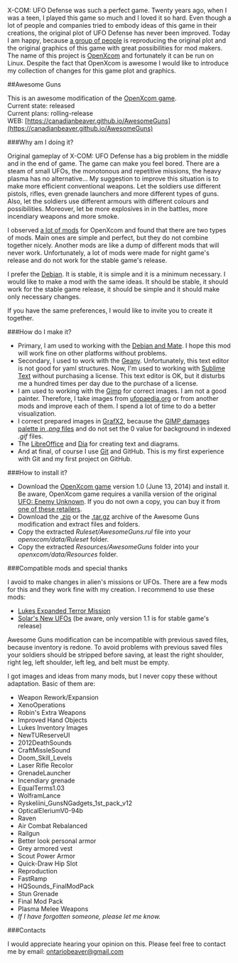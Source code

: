 ﻿X-COM: UFO Defense was such a perfect game. Twenty years ago, when I was a teen, I played this game so much and I loved it so hard. Even though a lot of people and companies tried to embody ideas of this game in their creations, the original plot of UFO Defense has never been improved. Today I am happy, because [a group of people](https://github.com/SupSuper/OpenXcom/graphs/contributors) is reproducing the original plot and the original graphics of this game with great possibilities for mod makers. The name of this project is [OpenXcom](https://github.com/SupSuper/OpenXcom) and fortunately it can be run on Linux. Despite the fact that OpenXcom is awesome I would like to introduce my collection of changes for this game plot and graphics.

##Awesome Guns

This is an awesome modification of the [OpenXcom game](http://openxcom.org).    
Current state: released     
Current plans: rolling-release     
WEB: [https://canadianbeaver.github.io/AwesomeGuns](https://canadianbeaver.github.io/AwesomeGuns)

###Why am I doing it?

Original gameplay of X-COM: UFO Defense has a big problem in the middle and in the end of game. The game can make you feel bored. There are a steam of small UFOs, the monotonous and repetitive missions, the heavy plasma has no alternative...  My suggestion to improve this situation is to make more efficient conventional weapons. Let the soldiers use different pistols, rifles, even grenade launchers and more different types of guns. Also, let the soldiers use different armours with different colours and possibilities. Moreover, let be more explosives in in the battles, more incendiary weapons and more smoke.

I observed [a lot of mods](http://www.openxcom.com/mods) for OpenXcom and found that there are two types of mods. Main ones are simple and perfect, but they do not combine together nicely. Another mods are like a dump of different mods that will never work. Unfortunately, a lot of mods were made for night game's release and do not work for the stable game's release.

I prefer the [Debian](https://www.debian.org/). It is stable, it is simple and it is a minimum necessary. I would like to make a mod with the same ideas. It should be stable, it should work for the stable game release, it should be simple and it should make only necessary changes.

If you have the same preferences, I would like to invite you to create it together.

###How do I make it?

- Primary, I am used to working with the [Debian and Mate](https://wiki.debian.org/Mate). I hope this mod will work fine on other platforms without problems.
- Secondary, I used to work with the [Geany](https://www.geany.org/). Unfortunately, this text editor is not good for yaml structures. Now, I'm used to working with [Sublime Text](https://www.sublimetext.com/) without purchasing a license. This text editor is OK, but it disturbs me a hundred times per day due to the purchase of a license. 
- I am used to working with the [Gimp](https://www.gimp.org/) for correct images. I am not a good painter. Therefore, I take images from [ufopaedia.org](http://ufopaedia.org/index.php/Ruleset_Vanilla_IDs_(OpenXcom)) or from another mods and improve each of them. I spend a lot of time to do a better visualization.
- I correct prepared images in [GrafX2](http://pulkomandy.tk/projects/GrafX2), because the [GIMP damages palette in *.png* files](http://openxcom.org/forum/index.php?topic=2676.0) and do not set the 0 value for background in indexed *.gif* files.
- The [LibreOffice](http://www.libreoffice.org/) and [Dia](https://wiki.gnome.org/Apps/Dia/) for creating text and diagrams.
- And at final, of course I use [Git](https://git-scm.com/) and GitHub. This is my first experience with Git and my first project on GitHub.

###How to install it?

* Download the [OpenXcom game](http://openxcom.org/downloads-milestones/) version 1.0 (June 13, 2014) and install it. Be aware, OpenXcom game requires a vanilla version of the original [UFO: Enemy Unknown](https://en.wikipedia.org/wiki/UFO:_Enemy_Unknown). If you do not own a copy, you can buy it from [one of these retailers](http://ufopaedia.org/index.php/Where_to_Get_the_Games).
* Download the [.zip](https://github.com/CanadianBeaver/AwesomeGuns/archive/master.zip) or the [.tar.gz](https://github.com/CanadianBeaver/AwesomeGuns/archive/master.tar.gz) archive of the Awesome Guns modification and extract files and folders.
* Copy the extracted *Ruleset/AwesomeGuns.rul* file into your *openxcom/data/Ruleset* folder.
* Copy the extracted *Resources/AwesomeGuns* folder into your *openxcom/data/Resources* folder.

###Compatible mods and special thanks

I avoid to make changes in alien's missions or UFOs. There are a few mods for this and they work fine with my creation. I recommend to use these mods:
- [Lukes Expanded Terror Mission](http://www.openxcom.com/mod/lukes-expanded-terror-mission)
- [Solar's New UFOs](http://www.openxcom.com/mod/solar-039-s-new-ufos) (be aware, only version 1.1 is for stable game's release)

Awesome Guns modification can be incompatible with previous saved files, because inventory is redone. To avoid problems with previous saved files your soldiers should be stripped before saving, at least the right shoulder, right leg, left shoulder, left leg, and belt must be empty.

I got images and ideas from many mods, but I never copy these without adaptation. Basic of them are:
- Weapon Rework/Expansion
- XenoOperations
- Robin's Extra Weapons
- Improved Hand Objects
- Lukes Inventory Images
- NewTUReserveUI
- 2012DeathSounds
- CraftMissleSound
- Doom_Skill_Levels
- Laser Rifle Recolor
- GrenadeLauncher
- Incendiary grenade
- EqualTerms1.03
- WolframLance
- Ryskeliini_GunsNGadgets_1st_pack_v12
- OpticalEleriumV0-94b
- Raven
- Air Combat Rebalanced
- Railgun
- Better look personal armor
- Grey armored vest
- Scout Power Armor
- Quick-Draw Hip Slot
- Reproduction
- FastRamp
- HQSounds_FinalModPack
- Stun Grenade
- Final Mod Pack
- Plasma Melee Weapons
- *If I have forgotten someone, please let me know.*

###Contacts

I would appreciate hearing your opinion on this. Please feel free to contact me by email: [ontariobeaver@gmail.com](mailto://ontariobeaver@gmail.com)
